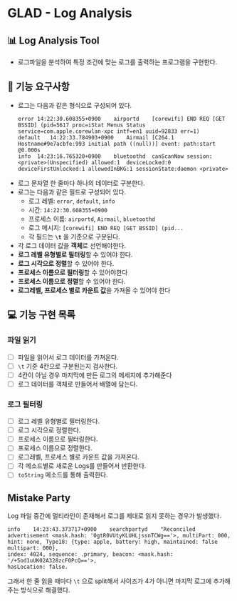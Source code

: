 # GLAD - Log Analysis

## 📊 Log Analysis Tool
- 로그파일을 분석하여 특정 조건에 맞는 로그를 출력하는 프로그램을 구현한다.

## 🚀 기능 요구사항

- 로그는 다음과 같은 형식으로 구성되어 있다.
  ```
  error	14:22:30.608355+0900	airportd	[corewifi] END REQ [GET BSSID] (pid=5617 proc=iStat Menus Status service=com.apple.corewlan-xpc intf=en1 uuid=92833 err=1)
  default	14:22:33.784903+0900	Airmail	[C264.1 Hostname#9e7acbfe:993 initial path ((null))] event: path:start @0.000s
  info	14:23:16.765320+0900	bluetoothd	canScanNow session:<private>(Unspecified) allowed:1  deviceLocked:0 deviceFirstUnlocked:1 allowedInBKG:1 sessionState:daemon <private>
  ```
- 로그 문자열 한 줄마다 하나의 데이터로 구분한다.
- 로그는 다음과 같은 필드로 구성되어 있다.
  - 로그 레벨: `error`, `default`, `info`
  - 시간: `14:22:30.608355+0900`
  - 프로세스 이름: `airportd`, `Airmail`, `bluetoothd`
  - 로그 메시지: `[corewifi] END REQ [GET BSSID] (pid...`
  - 각 필드는 **`\t`** 을 기준으로 구분된다.
- 각 로그 데이터 값을 **객체**로 선언해야한다.
- **로그 레벨 유형별로 필터링**할 수 있어야 한다.
- **로그 시각으로 정렬**할 수 있어야 한다.
- **프로세스 이름으로 필터링**할 수 있어야한다
- **프로세스 이름으로 정렬**할 수 있어야 한다.
- **로그레벨, 프로세스 별로 카운트 값**을 가져올 수 있어야 한다

## 💻 기능 구현 목록

### 파일 읽기

- [ ] 파일을 읽어서 로그 데이터를 가져온다.
- [ ] `\t` 기준 4칸으로 구분된는지 검사한다.
- [ ] 4칸이 아닐 경우 마지막에 만든 로그의 메세지에 추가해준다
- [ ] 로그 데이터를 객체로 만들어서 배열에 담는다.

### 로그 필터링

- [ ] 로그 레벨 유형별로 필터링한다.
- [ ] 로그 시각으로 정렬한다.
- [ ] 프로세스 이름으로 필터링한다.
- [ ] 프로세스 이름으로 정렬한다.
- [ ] 로그레벨, 프로세스 별로 카운트 값을 가져온다.
- [ ] 각 메소드별로 새로운 Logs를 만들어서 반환한다.
- [ ] `toString` 메소드를 통해 출력한다.

## Mistake Party

Log 파일 중간에 멀티라인이 존재해서 로그를 제대로 읽지 못하는 경우가 발생했다.
```
info	14:23:43.373717+0900	searchpartyd	"Reconciled advertisement <mask.hash: '0gtR0VUtyKLUHLjssnTCWg=='>, multiPart: 000, hint: none, Type18: {type: apple, battery: high, maintained: false multipart: 000},
index: 4024, sequence: .primary, beacon: <mask.hash: '/+5od1uUK02A328zcF0PcQ=='>,
hasLocation: false.
```
그래서 한 줄 읽을 때마다 `\t` 으로 split해서 사이즈가 4가 아니면 마지막 로그에 추가해주는 방식으로 해결했다.